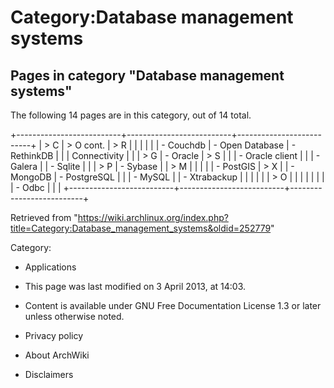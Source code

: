 Category:Database management systems
====================================

Pages in category "Database management systems"
-----------------------------------------------

The following 14 pages are in this category, out of 14 total.

+--------------------------+--------------------------+--------------------------+
| > C                      | > O cont.                | > R                      |
|                          |                          |                          |
| -   Couchdb              | -   Open Database        | -   RethinkDB            |
|                          |     Connectivity         |                          |
| > G                      | -   Oracle               | > S                      |
|                          | -   Oracle client        |                          |
| -   Galera               |                          | -   Sqlite               |
|                          | > P                      | -   Sybase               |
| > M                      |                          |                          |
|                          | -   PostGIS              | > X                      |
| -   MongoDB              | -   PostgreSQL           |                          |
| -   MySQL                |                          | -   Xtrabackup           |
|                          |                          |                          |
| > O                      |                          |                          |
|                          |                          |                          |
| -   Odbc                 |                          |                          |
+--------------------------+--------------------------+--------------------------+

Retrieved from
"https://wiki.archlinux.org/index.php?title=Category:Database_management_systems&oldid=252779"

Category:

-   Applications

-   This page was last modified on 3 April 2013, at 14:03.
-   Content is available under GNU Free Documentation License 1.3 or
    later unless otherwise noted.
-   Privacy policy
-   About ArchWiki
-   Disclaimers

